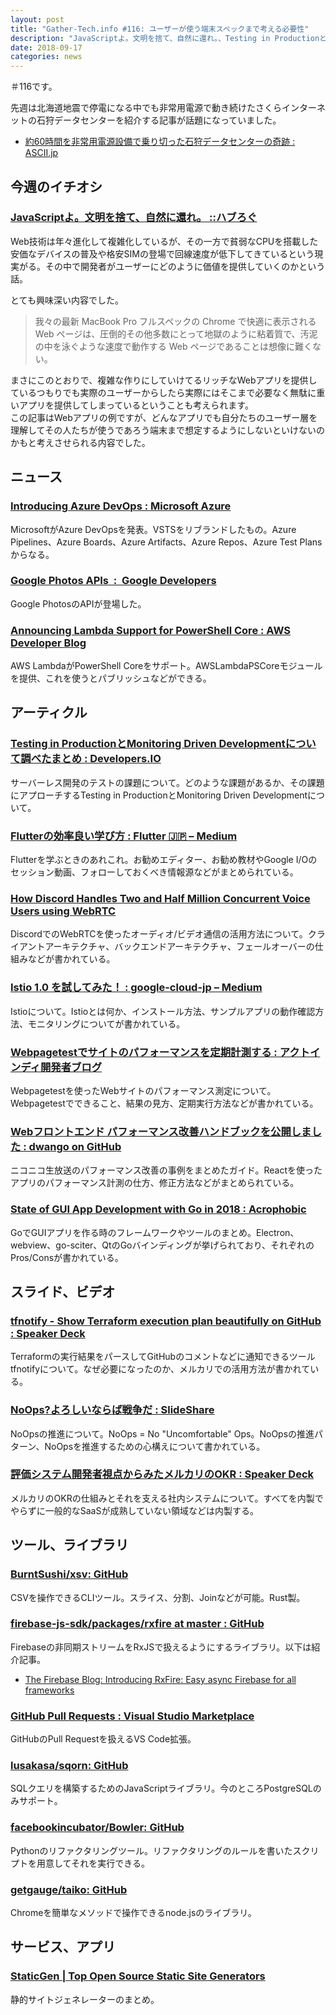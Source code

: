 ```yaml
---
layout: post
title: "Gather-Tech.info #116: ユーザーが使う端末スペックまで考える必要性"
description: "JavaScriptよ。文明を捨て、自然に還れ。、Testing in ProductionとMonitoring Driven Developmentについて調べたまとめ など"
date: 2018-09-17
categories: news
---
```


＃116です。

先週は北海道地震で停電になる中でも非常用電源で動き続けたさくらインターネットの石狩データセンターを紹介する記事が話題になっていました。

- [約60時間を非常用電源設備で乗り切った石狩データセンターの奇跡 : ASCII.jp](http://ascii.jp/elem/000/001/738/1738515/)

## 今週のイチオシ

### [JavaScriptよ。文明を捨て、自然に還れ。 ::ハブろぐ](https://havelog.ayumusato.com/develop/performance/e758-web_naturalist.html)

Web技術は年々進化して複雑化しているが、その一方で貧弱なCPUを搭載した安価なデバイスの普及や格安SIMの登場で回線速度が低下してきているという現実がる。その中で開発者がユーザーにどのように価値を提供していくのかという話。

とても興味深い内容でした。

> 我々の最新 MacBook Pro フルスペックの Chrome で快適に表示される Web ページは、圧倒的その他多数にとって地獄のように粘着質で、汚泥の中を泳ぐような速度で動作する Web ページであることは想像に難くない。

まさにこのとおりで、複雑な作りにしていけてるリッチなWebアプリを提供しているつもりでも実際のユーザーからしたら実際にはそこまで必要なく無駄に重いアプリを提供してしまっているということも考えられます。  
この記事はWebアプリの例ですが、どんなアプリでも自分たちのユーザー層を理解してその人たちが使うであろう端末まで想定するようにしないといけないのかもと考えさせられる内容でした。

## ニュース

### [Introducing Azure DevOps : Microsoft Azure](https://azure.microsoft.com/ja-jp/blog/introducing-azure-devops/)

MicrosoftがAzure DevOpsを発表。VSTSをリブランドしたもの。Azure Pipelines、Azure Boards、Azure Artifacts、Azure Repos、Azure Test Plansからなる。

### [Google Photos APIs  :  Google Developers](https://developers.google.com/photos/)

Google PhotosのAPIが登場した。

### [Announcing Lambda Support for PowerShell Core : AWS Developer Blog](https://aws.amazon.com/jp/blogs/developer/announcing-lambda-support-for-powershell-core/)

AWS LambdaがPowerShell Coreをサポート。AWSLambdaPSCoreモジュールを提供、これを使うとパブリッシュなどができる。

## アーティクル

### [Testing in ProductionとMonitoring Driven Developmentについて調べたまとめ : Developers.IO](https://dev.classmethod.jp/etc/testing-in-production-and-monitoring-driven-development/)

サーバーレス開発のテストの課題について。どのような課題があるか、その課題にアプローチするTesting in ProductionとMonitoring Driven Developmentについて。

### [Flutterの効率良い学び方 : Flutter 🇯🇵 – Medium](https://medium.com/flutter-jp/flutter-learning-c5640c5f05b9)

Flutterを学ぶときのあれこれ。お勧めエディター、お勧め教材やGoogle I/Oのセッション動画、フォローしておくべき情報源などがまとめられている。

### [How Discord Handles Two and Half Million Concurrent Voice Users using WebRTC](https://blog.discordapp.com/how-discord-handles-two-and-half-million-concurrent-voice-users-using-webrtc-ce01c3187429)

DiscordでのWebRTCを使ったオーディオ/ビデオ通信の活用方法について。クライアントアーキテクチャ、バックエンドアーキテクチャ、フェールオーバーの仕組みなどが書かれている。

### [Istio 1.0 を試してみた！ : google-cloud-jp – Medium](https://medium.com/google-cloud-jp/istio-1-0-%E3%82%92%E8%A9%A6%E3%81%97%E3%81%A6%E3%81%BF%E3%81%9F-d74f75eeb1b1)

Istioについて。Istioとは何か、インストール方法、サンプルアプリの動作確認方法、モニタリングについてが書かれている。

### [Webpagetestでサイトのパフォーマンスを定期計測する : アクトインディ開発者ブログ](https://tech.actindi.net/2018/09/12/093006)

Webpagetestを使ったWebサイトのパフォーマンス測定について。Webpagetestでできること、結果の見方、定期実行方法などが書かれている。

### [Webフロントエンド パフォーマンス改善ハンドブックを公開しました : dwango on GitHub](https://dwango.github.io/articles/web-frontend-performance-handbook/)

ニコニコ生放送のパフォーマンス改善の事例をまとめたガイド。Reactを使ったアプリのパフォーマンス計測の仕方、修正方法などがまとめられている。

### [State of GUI App Development with Go in 2018 : Acrophobic](https://acrophobic.me/post/2018-09-09-state-of-gui-dev-with-go-2018/)

GoでGUIアプリを作る時のフレームワークやツールのまとめ。Electron、webview、go-sciter、QtのGoバインディングが挙げられており、それぞれのPros/Consが書かれている。

## スライド、ビデオ

### [tfnotify - Show Terraform execution plan beautifully on GitHub : Speaker Deck](https://speakerdeck.com/b4b4r07/tfnotify-show-terraform-execution-plan-beautifully-on-github)

Terraformの実行結果をパースしてGitHubのコメントなどに通知できるツールtfnotifyについて。なぜ必要になったのか、メルカリでの活用方法が書かれている。

### [NoOps?よろしいならば戦争だ : SlideShare](https://www.slideshare.net/ToruMakabe/noops-114039948)

NoOpsの推進について。NoOps = No "Uncomfortable" Ops。NoOpsの推進パターン、NoOpsを推進するための心構えについて書かれている。

### [評価システム開発者視点からみたメルカリのOKR : Speaker Deck](https://speakerdeck.com/k_kinukawa/ping-jia-sisutemukai-fa-zhe-shi-dian-karamitamerukarifalseokr)

メルカリのOKRの仕組みとそれを支える社内システムについて。すべてを内製でやらずに一般的なSaaSが成熟していない領域などは内製する。

## ツール、ライブラリ

### [BurntSushi/xsv: GitHub](https://github.com/BurntSushi/xsv)

CSVを操作できるCLIツール。スライス、分割、Joinなどが可能。Rust製。

### [firebase-js-sdk/packages/rxfire at master : GitHub](https://github.com/firebase/firebase-js-sdk/tree/master/packages/rxfire)

Firebaseの非同期ストリームをRxJSで扱えるようにするライブラリ。以下は紹介記事。

- [The Firebase Blog: Introducing RxFire: Easy async Firebase for all frameworks](https://firebase.googleblog.com/2018/09/introducing-rxfire-easy-async-firebase.html)
  
### [GitHub Pull Requests : Visual Studio Marketplace](https://marketplace.visualstudio.com/items?itemName=GitHub.vscode-pull-request-github)

GitHubのPull Requestを扱えるVS Code拡張。

### [lusakasa/sqorn: GitHub](https://github.com/lusakasa/sqorn)

SQLクエリを構築するためのJavaScriptライブラリ。今のところPostgreSQLのみサポート。

### [facebookincubator/Bowler: GitHub](https://github.com/facebookincubator/bowler)

Pythonのリファクタリングツール。リファクタリングのルールを書いたスクリプトを用意してそれを実行できる。

### [getgauge/taiko: GitHub](https://github.com/getgauge/taiko)

Chromeを簡単なメソッドで操作できるnode.jsのライブラリ。

## サービス、アプリ

### [StaticGen | Top Open Source Static Site Generators](https://www.staticgen.com/)

静的サイトジェネレーターのまとめ。
